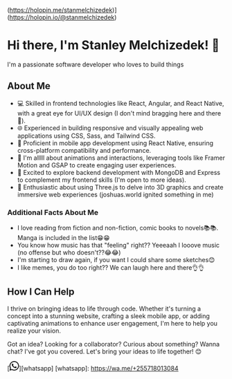 (https://holopin.me/stanmelchizedek)](https://holopin.io/@stanmelchizedek)

# Hi there, I'm Stanley Melchizedek! 👋

I'm a passionate software developer who loves to build things

## About Me

- 💻 Skilled in frontend technologies like React, Angular, and React Native, with a great eye for UI/UX design (I don't mind bragging here and there🙂).
- 🌐 Experienced in building responsive and visually appealing web applications using CSS, Sass, and Tailwind CSS.
- 📱 Proficient in mobile app development using React Native, ensuring cross-platform compatibility and performance.
- 🚀 I'm alllll about animations and interactions, leveraging tools like Framer Motion and GSAP to create engaging user experiences.
- 🌟 Excited to explore backend development with MongoDB and Express to complement my frontend skills (I'm open to more ideas).
- 🎨 Enthusiastic about using Three.js to delve into 3D graphics and create immersive web experiences (joshuas.world ignited something in me)

### Additional Facts About Me

- I love reading from fiction and non-fiction, comic books to novels📚📚. Manga is included in the list😁😁
- You know how music has that "feeling" right?? Yeeeaah I looove music (no offense but who doesn't??😂😂)
- I'm starting to draw again, if you want I could share some sketches😊
- I like memes, you do too right?? We can laugh here and there👌👌

## How I Can Help

I thrive on bringing ideas to life through code. Whether it's turning a concept into a stunning website, crafting a sleek mobile app, or adding captivating animations to enhance user engagement, I'm here to help you realize your vision.

Got an idea? Looking for a collaborator? Curious about something? Wanna chat? I've got you covered. Let's bring your ideas to life together! 😊

[<img alt="Whatsapp" width="22px" src="./whatsapp.svg"/>][whatsapp]
[whatsapp]: https://wa.me/+255718013084
